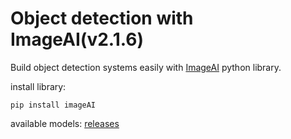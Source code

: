 # Object detection with ImageAI(v2.1.6)

Build object detection systems easily with [ImageAI](https://github.com/OlafenwaMoses/ImageAI) python library.

install library:
```
pip install imageAI
```

available models: [releases](https://github.com/OlafenwaMoses/ImageAI/releases)